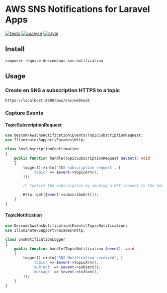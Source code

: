 # AWS SNS Notifications for Laravel Apps

[![tests](https://github.com/descom-es/aws-sns-notifications/actions/workflows/tests.yml/badge.svg)](https://github.com/descom-es/aws-sns-notifications/actions/workflows/tests.yml)
[![analyze](https://github.com/descom-es/aws-sns-notifications/actions/workflows/analyze.yml/badge.svg)](https://github.com/descom-es/aws-sns-notifications/actions/workflows/analyze.yml)
[![style](https://github.com/descom-es/aws-sns-notifications/actions/workflows/style_fix.yml/badge.svg)](https://github.com/descom-es/aws-sns-notifications/actions/workflows/style_fix.yml)

## Install

```bash
composer require descom/aws-sns-notification
```

## Usage

### Create en SNS a subscription HTTPS to a topic

`https://localhost:8000/aws/sns/webhook`

### Capture Events

#### TopicSubscriptionRequest

```php
use Descom\AwsSnsNotification\Events\TopicSubscriptionRequest;
use Illuminate\Support\Facades\Http;

class SnsSubscriptionConfirmation
{
    public function handle(TopicSubscriptionRequest $event): void
    {
        logger()->info('SNS subscription request', [
            'topic' => $event->topicArn(),
        ]);

        // Confirm the subscription by sending a GET request to the SubscribeURL

        Http::get($event->subscribeUrl());
    }
}
```

#### TopicNotification

```php
use Descom\AwsSnsNotification\Events\TopicNotification;
use Illuminate\Support\Facades\Http;

class SnsNotificationLogger
{
    public function handle(TopicNotification $event): void
    {
        logger()->info('SNS Notification received', [
            'topic' => $event->topicArn(),
            'subject' => $event->subject(),
            'message' => $event->toJson(),
        ]);
    }
}
```
